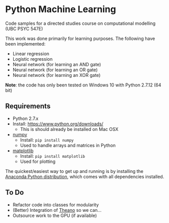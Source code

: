 # Python Machine Learning

Code samples for a directed studies course on computational modelling (UBC PSYC 547E)

This work was done primarily for learning purposes. The following have been implemented:

* Linear regression
* Logistic regression
* Neural network (for learning an AND gate)
* Neural network (for learning an OR gate)
* Neural network (for learning an XOR gate)

**Note**: the code has only been tested on Windows 10 with Python 2.7.12 (64 bit)

## Requirements

* Python 2.7.x
 * Install: https://www.python.org/downloads/
    * This is should already be installed on Mac OSX
* [numpy](http://www.numpy.org/)
  * Install: `pip install numpy`
  * Used to handle arrays and matrices in Python
* [matplotlib](http://matplotlib.org/)
  * Install: `pip install matplotlib`
  * Used for plotting

The quickest/easiest way to get up and running is by installing the [Anaconda Python distribution](https://www.continuum.io/downloads), which comes with all dependencies installed.

## To Do

* Refactor code into classes for modularity
* (Better) Integration of [Theano](http://deeplearning.net/software/theano/) so we can...
* Outsource work to the GPU (if available)
